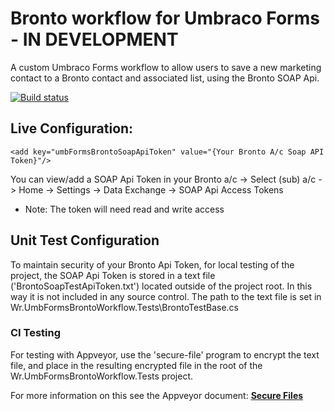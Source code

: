 # Bronto workflow for Umbraco Forms - IN DEVELOPMENT
A custom Umbraco Forms workflow to allow users to save a new marketing contact to a Bronto contact and associated list, using the Bronto SOAP Api.

[![Build status](https://ci.appveyor.com/api/projects/status/sbbekv4d73eghk2c?svg=true)](https://ci.appveyor.com/project/willroscoe/umbraco-forms-bronto-workflow)


## Live Configuration:

```
<add key="umbFormsBrontoSoapApiToken" value="{Your Bronto A/c Soap API Token}"/>
```

You can view/add a SOAP Api Token in your Bronto a/c -> Select (sub) a/c -> Home -> Settings -> Data Exchange -> SOAP Api Access Tokens
 - Note: The token will need read and write access


## Unit Test Configuration

To maintain security of your Bronto Api Token, for local testing of the project, the SOAP Api Token is stored in a text file ('BrontoSoapTestApiToken.txt') located outside of the project root. In this way it is not included in any source control. The path to the text file is set in Wr.UmbFormsBrontoWorkflow.Tests\BrontoTestBase.cs

### CI Testing
For testing with Appveyor, use the 'secure-file' program to encrypt the text file, and place in the resulting encrypted file in the root of the Wr.UmbFormsBrontoWorkflow.Tests project.

For more information on this see the Appveyor document: [**Secure Files**](https://www.appveyor.com/docs/how-to/secure-files/)